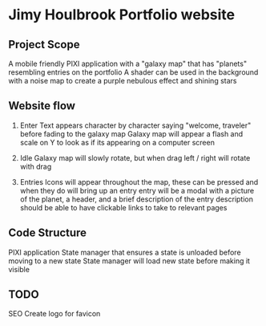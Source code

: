 # Jimy Houlbrook Portfolio website

## Project Scope
A mobile friendly PIXI application with a "galaxy map" that has "planets" resembling entries on the portfolio
A shader can be used in the background with a noise map to create a purple nebulous effect and shining stars

## Website flow
1. Enter
  Text appears character by character saying "welcome, traveler" before fading to the galaxy map
  Galaxy map will appear a flash and scale on Y to look as if its appearing on a computer screen

2. Idle
  Galaxy map will slowly rotate, but when drag left / right will rotate with drag

4. Entries
  Icons will appear throughout the map, these can be pressed and when they do will bring up an entry
  entry will be a modal with a picture of the planet, a header, and a brief description of the entry
  description should be able to have clickable links to take to relevant pages

## Code Structure
PIXI application
State manager that ensures a state is unloaded before moving to a new state
State manager will load new state before making it visible

## TODO
SEO
Create logo for favicon